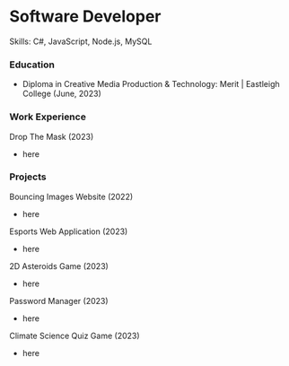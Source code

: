 # Software Developer
Skills: C#, JavaScript, Node.js, MySQL

### Education
- Diploma in Creative Media Production & Technology: Merit | Eastleigh College (June, 2023)

### Work Experience
Drop The Mask  (2023)
- here

### Projects
Bouncing Images Website (2022)
- here

Esports Web Application (2023)
- here

2D Asteroids Game (2023)
- here

Password Manager (2023)
- here

Climate Science Quiz Game (2023)
- here
